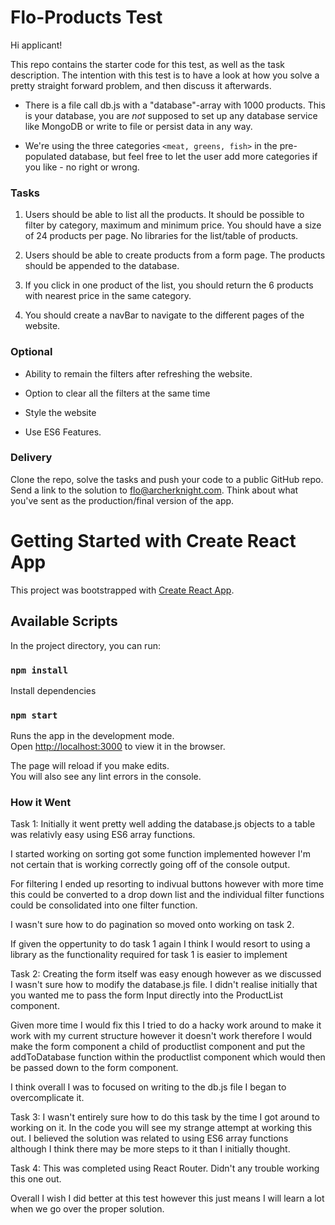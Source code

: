 
# Flo-Products Test

Hi applicant!

This repo contains the starter code for this test, as well as the task description. The intention with this test is to have a look at how you solve a pretty straight forward problem, and then discuss it afterwards.

- There is a file call db.js with a "database"-array with 1000 products. This is your database, you are _not_ supposed to set up any database service like MongoDB or write to file or persist data in any way.

- We're using the three categories `<meat, greens, fish>` in the pre-populated database, but feel free to let the user add more categories if you like - no right or wrong.


### Tasks

1. Users should be able to list all the products. It should be possible to filter by category, maximum and minimum price. You should have a size of 24 products per page. No libraries for the list/table of products.  

2. Users should be able to create products from a form page. The products should be appended to the database.

3. If you click in one product of the list, you should return the 6 products with nearest price in the same category.

4. You should create a navBar to navigate to the different pages of the website.


### Optional

* Ability to remain the filters after refreshing the website.

* Option to clear all the filters at the same time 

* Style the website 

* Use ES6 Features. 


### Delivery

Clone the repo, solve the tasks and push your code to a public GitHub repo. Send a link to the solution to flo@archerknight.com. Think about what you've sent as the production/final version of the app.




# Getting Started with Create React App

This project was bootstrapped with [Create React App](https://github.com/facebook/create-react-app).

## Available Scripts

In the project directory, you can run:

### `npm install`

Install dependencies


### `npm start`

Runs the app in the development mode.\
Open [http://localhost:3000](http://localhost:3000) to view it in the browser.

The page will reload if you make edits.\
You will also see any lint errors in the console.

### How it Went

Task 1: Initially it went pretty well adding the database.js objects to a table was relativly easy using ES6 array functions.

I started working on sorting got some function implemented however I'm not certain that is working correctly going off of the console output. 

For filtering I ended up resorting to indivual buttons however with more time this could be converted to a drop down list and the individual filter functions could be consolidated into one filter function. 

I wasn't sure how to do pagination so moved onto working on task 2. 

If given the oppertunity to do task 1 again I think I would resort to using a library as the functionality required  for task 1 is easier to implement


Task 2: Creating the form itself was easy enough however as we discussed I wasn't sure how to modify the database.js file. I didn't realise initially that you wanted me to pass the form Input 
        directly into the ProductList component. 

Given more time I would fix this I tried to do a hacky work around to make it work with my current structure however it doesn't work therefore I would make the form component a child of productlist component and put the addToDatabase function within the productlist component which would then be passed down to the form component. 

I think overall I was to focused on writing to the db.js file I began to overcomplicate it. 

Task 3: I wasn't entirely sure how to do this task by the time I got around to working on it. In the code you will see my strange attempt at working this out. 
        I believed the solution was related to using ES6 array functions although I think there may be more steps to it than I initially thought. 


Task 4: This was completed using React Router. Didn't any trouble working this one out. 


Overall I wish I did better at this test however this just means I will learn a lot when we go over the proper solution. 

